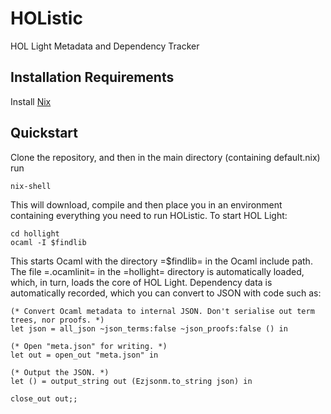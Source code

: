 # HOListic
HOL Light Metadata and Dependency Tracker

## Installation Requirements

Install [Nix](https://nixos.org/nix/)

## Quickstart

Clone the repository, and then in the main directory (containing default.nix) run

```
nix-shell
```

This will download, compile and then place you in an environment containing
everything you need to run HOListic. To start HOL Light:

```
cd hollight
ocaml -I $findlib
```

This starts Ocaml with the directory =$findlib= in the Ocaml include path. The file
=.ocamlinit= in the =hollight= directory is automatically loaded, which, in turn,
loads the core of HOL Light. Dependency data is automatically recorded, which you can
convert to JSON with code such as:

```
(* Convert Ocaml metadata to internal JSON. Don't serialise out term trees, nor proofs. *)
let json = all_json ~json_terms:false ~json_proofs:false () in

(* Open "meta.json" for writing. *)
let out = open_out "meta.json" in

(* Output the JSON. *)
let () = output_string out (Ezjsonm.to_string json) in

close_out out;;
```

